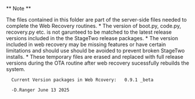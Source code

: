 ** Note **

The files contained in this folder are part of the server-side files needed to complete the Web Recovery routines. 
    * The version of boot.py, code.py, recovery.py etc. is not garunteed to be matched to the latest release versions
      included in the the StageTwo release packages. 
    * The version included in web recovery may be missing features or have certain limitations and should use should 
      be avoided to prevent broken StageTwo installs. 
    * These temporary files are erased and replaced  with full release versions during the OTA routine after web recovery 
      sucessfully rebuilds the system. 

      Current Version packages in Web Rcovery:   0.9.1 _beta

      -D.Ranger June 13 2025